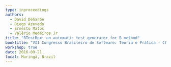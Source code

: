 ```yaml
---
type: inproceedings
authors:
  - David Déharbe
  - Diego Azevedo
  - Ernesto Matos
  - Valério Medeiros Jr
title: "BTestBox: an automatic test generator for B method"
booktitle: "VII Congresso Brasileiro de Software: Teoria e Prática - CBSoft 2016 - Sessão de Ferramentas"
workshop: true
date: 2016-09-21
local: Maringá, Brazil
---
```

